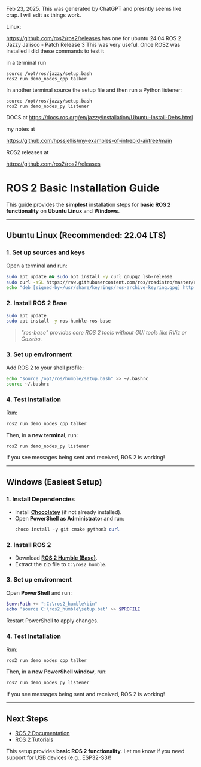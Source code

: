 Feb 23, 2025. This was generated by ChatGPT and presntly seems like crap. I will edit as things work.




Linux:

https://github.com/ros2/ros2/releases   has one for ubuntu 24.04  ROS 2 Jazzy Jalisco - Patch Release 3
 This was very useful.  Once ROS2 was installed I did these commands to test it

 in a terminal run

```
source /opt/ros/jazzy/setup.bash
ros2 run demo_nodes_cpp talker
```


In another terminal source the setup file and then run a Python listener:
```
source /opt/ros/jazzy/setup.bash
ros2 run demo_nodes_py listener
```


DOCS at
https://docs.ros.org/en/jazzy/Installation/Ubuntu-Install-Debs.html


my notes at

https://github.com/hpssjellis/my-examples-of-intrepid-ai/tree/main

ROS2 releases at  

https://github.com/ros2/ros2/releases






# ROS 2 Basic Installation Guide

This guide provides the **simplest** installation steps for **basic ROS 2 functionality** on **Ubuntu Linux** and **Windows**.

---

## **Ubuntu Linux (Recommended: 22.04 LTS)**

### **1. Set up sources and keys**
Open a terminal and run:

```bash
sudo apt update && sudo apt install -y curl gnupg2 lsb-release
sudo curl -sSL https://raw.githubusercontent.com/ros/rosdistro/master/ros.key | sudo tee /usr/share/keyrings/ros-archive-keyring.gpg > /dev/null
echo "deb [signed-by=/usr/share/keyrings/ros-archive-keyring.gpg] http://packages.ros.org/ros2/ubuntu $(lsb_release -cs) main" | sudo tee /etc/apt/sources.list.d/ros2.list > /dev/null
```

### **2. Install ROS 2 Base**
```bash
sudo apt update
sudo apt install -y ros-humble-ros-base
```
> *"ros-base" provides core ROS 2 tools without GUI tools like RViz or Gazebo.*

### **3. Set up environment**
Add ROS 2 to your shell profile:
```bash
echo "source /opt/ros/humble/setup.bash" >> ~/.bashrc
source ~/.bashrc
```

### **4. Test Installation**
Run:
```bash
ros2 run demo_nodes_cpp talker
```
Then, in a **new terminal**, run:
```bash
ros2 run demo_nodes_py listener
```
If you see messages being sent and received, ROS 2 is working!

---

## **Windows (Easiest Setup)**

### **1. Install Dependencies**
- Install **[Chocolatey](https://chocolatey.org/install)** (if not already installed).
- Open **PowerShell as Administrator** and run:
  ```powershell
  choco install -y git cmake python3 curl
  ```

### **2. Install ROS 2**
- Download **[ROS 2 Humble (Base)](https://github.com/ros2/ros2/releases/download/release-humble-20230421/ros2-humble-20230421-windows-release-amd64.zip)**.
- Extract the zip file to `C:\ros2_humble`.

### **3. Set up environment**
Open **PowerShell** and run:
```powershell
$env:Path += ";C:\ros2_humble\bin"
echo 'source C:\ros2_humble\setup.bat' >> $PROFILE
```
Restart PowerShell to apply changes.

### **4. Test Installation**
Run:
```powershell
ros2 run demo_nodes_cpp talker
```
Then, in a **new PowerShell window**, run:
```powershell
ros2 run demo_nodes_py listener
```
If you see messages being sent and received, ROS 2 is working!

---

## **Next Steps**
- [ROS 2 Documentation](https://docs.ros.org/en/humble/)
- [ROS 2 Tutorials](https://docs.ros.org/en/humble/Tutorials.html)

This setup provides **basic ROS 2 functionality**. Let me know if you need support for USB devices (e.g., ESP32-S3)!


